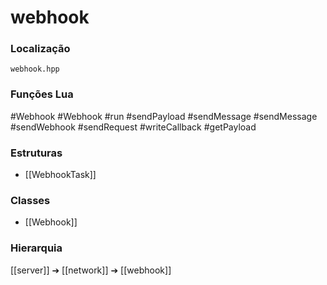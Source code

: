 # webhook

### Localização
`webhook.hpp`

### Funções Lua
#Webhook
#Webhook
#run
#sendPayload
#sendMessage
#sendMessage
#sendWebhook
#sendRequest
#writeCallback
#getPayload

### Estruturas
- [[WebhookTask]]

### Classes
- [[Webhook]]

### Hierarquia
[[server]] ➔ [[network]] ➔ [[webhook]]
